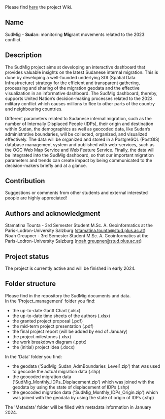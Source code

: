 Please find [here](https://git.sbg.ac.at/s1095729/sdi_sudan_migration/-/wikis/Home) the project Wiki. 

## Name
SudMig - **Sud**an: monitoring **Mig**rant movements related to the 2023 conflict.

## Description
The SudMig project aims at developing an interactive dashboard that provides valuable insights on the latest Sudanese internal migration. This is done by developing a well-founded underlying SDI (Spatial Data Infrastructure) strategy for the efficient and transparent gathering, processing and sharing of the migration geodata and the effective visualization in an informative dashboard. The SudMig dashboard, thereby, supports United Nation’s decision-making processes related to the 2023 military conflict which causes millions to flee to other parts of the country and neighbouring countries.    

Different parameters related to Sudanese internal migration, such as the number of Internally Displaced People (IDPs), their origin and destination within Sudan, the demographics as well as geocoded data, like Sudan’s administrative boundaries, will be collected, organized, and visualized effectively. The data will be organized and stored in a PostgreSQL (PostGIS) database management system and published with web-services, such as the OGC Web Map Service and Web Feature Service. Finally, the data will be integrated into the SudMig dashboard, so that our important migration parameters and trends can create impact by being communicated to the decision-makers briefly and at a glance.  

## Contribution
Suggestions or comments from other students and external interested people are highly appreciated! 

## Authors and acknowledgment
Stamatina Tounta - 3rd Semester Student M.Sc. A. Geoinformatics at the Paris-Lodron-University Salzburg (stamatina.tounta@stud.plus.ac.at) <br>
Noah Greupner - 3rd Semester Student M.Sc. A. Geoinformatics at the Paris-Lodron-University Salzburg (noah.greupner@stud.plus.ac.at) 

## Project status
The project is currently active and will be finished in early 2024. 

## Folder structure
Please find in the repository the SudMig documents and data. <br> In the 'Project_management' folder you find:
- the up-to-date Gantt Chart (.xlsx)
- the up-to-date time sheets of the authors (.xlsx)
- the granted project proposal (.pdf)
- the mid-term project presentation (.pdf)
- the final project report (will be added by end of January)
- the project milestones (.xlsx)
- the work breakdown diagram (.pptx)
- the (initial) project idea (.docx)

In the 'Data' folder you find:
- the geodata ('SudMig_Sudan_AdmBoundaries_Level1.zip') that was used to geocode the actual migration data (.shp) <br>
- the geocoded migration data ('SudMig_Monthly_IDPs_Displacement.zip') which was joined with the geodata by using the state of displacement of IDPs (.shp) <br>
- the geocoded migration data ('SudMig_Monthly_IDPs_Origin.zip') which was joined with the geodata by using the state of origin of IDPs (.shp) <br>

The 'Metadata' folder will be filled with metadata information in January 2024.  
